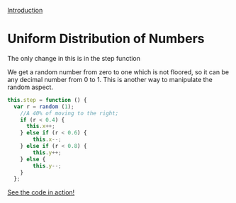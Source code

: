 [Introduction](../)
# Uniform Distribution of Numbers
The only change in this is in the step function

We get a random number from zero to one which is not floored, so it can be any decimal number from 0 to 1. This is another way to manipulate the random aspect.
```js
this.step = function () {
  var r = random (1);
    //A 40% of moving to the right;
    if (r < 0.4) {
      this.x++;
    } else if (r < 0.6) {
        this.x--;
    } else if (r < 0.8) {
        this.y++;
    } else {
        this.y--;
    }
  };

```

[See the code in action!](index.html)
